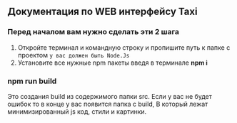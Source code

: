 Документация по WEB интерфейсу Taxi
-----------------------------------



### Перед началом вам нужно сделать эти 2 шага
1. Откройте терминал и командную строку и пропишите путь к папке с проектом `у вас должен быть Node.Js`
2. Установите все нужные npm пакеты введя в терминале **npm i** 



### npm run build
Это создания build из содержимого папки src. Если у вас не будет ошибок то в конце
у вас появится папка с build, В который лежат минимизированный js код, стили и картинки.

